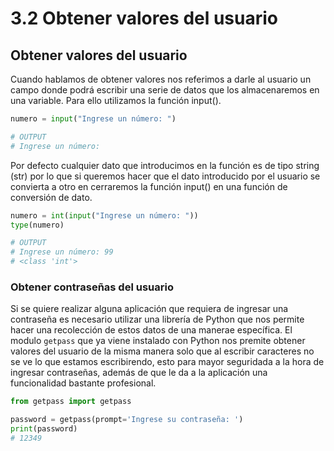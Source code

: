 # 3.2 Obtener valores del usuario

## Obtener valores del usuario

Cuando hablamos de obtener valores nos referimos a darle al usuario un campo donde podrá escribir una serie de datos que los almacenaremos en una variable. Para ello utilizamos la función input().

```python
numero = input("Ingrese un número: ")

# OUTPUT
# Ingrese un número:  
```

Por defecto cualquier dato que introducimos en la función es de tipo string (str) por lo que si queremos hacer que el dato introducido por el usuario se convierta a otro en cerraremos la función input() en una función de conversión de dato.

```python
numero = int(input("Ingrese un número: "))
type(numero)

# OUTPUT
# Ingrese un número: 99
# <class 'int'>
```

### Obtener contraseñas del usuario

Si se quiere realizar alguna aplicación que requiera de ingresar una contraseña es necesario utilizar una librería de Python que nos permite hacer una recolección de estos datos de una manerae específica. El modulo `getpass` que ya viene instalado con Python nos premite obtener valores del usuario de la misma manera solo que al escribir caracteres no se ve lo que estamos escribirendo, esto para mayor seguridada a la hora de ingresar contraseñas, además de que le da a la aplicación una funcionalidad bastante profesional.

```python
from getpass import getpass

password = getpass(prompt='Ingrese su contraseña: ')
print(password)
# 12349
```

